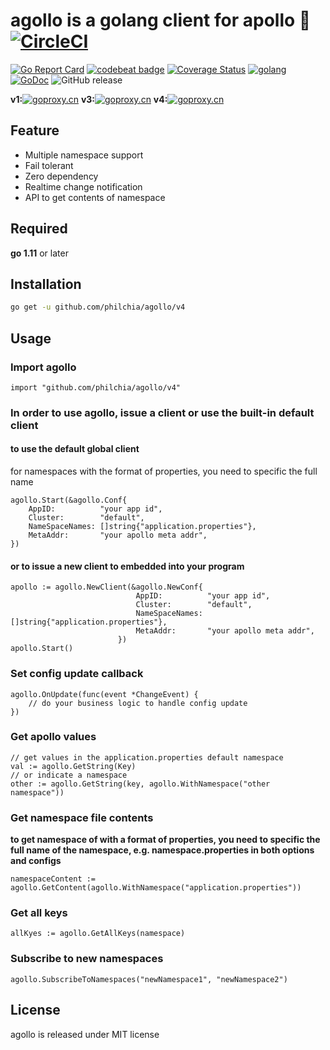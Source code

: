 # agollo is a golang client for apollo 🚀 [![CircleCI](https://circleci.com/gh/philchia/agollo/tree/v4.svg?style=svg)](https://circleci.com/gh/philchia/agollo/tree/master)

[![Go Report Card](https://goreportcard.com/badge/github.com/philchia/agollo)](https://goreportcard.com/report/github.com/philchia/agollo)
[![codebeat badge](https://codebeat.co/badges/e31b4a09-f531-4b74-a86a-775f46436539)](https://codebeat.co/projects/github-com-philchia-agollo-master)
[![Coverage Status](https://coveralls.io/repos/github/philchia/agollo/badge.svg?branch=v4)](https://coveralls.io/github/philchia/agollo?branch=v4)
[![golang](https://img.shields.io/badge/Language-Go-green.svg?style=flat)](https://golang.org)
[![GoDoc](https://godoc.org/github.com/philchia/agollo?status.svg)](https://pkg.go.dev/github.com/philchia/agollo/v4)
![GitHub release](https://img.shields.io/github/release/philchia/agollo.svg)

**v1:**[![goproxy.cn](https://goproxy.cn/stats/github.com/philchia/agollo/badges/download-count.svg)](https://goproxy.cn)
**v3:**[![goproxy.cn](https://goproxy.cn/stats/github.com/philchia/agollo/v3/badges/download-count.svg)](https://goproxy.cn)
**v4:**[![goproxy.cn](https://goproxy.cn/stats/github.com/philchia/agollo/v4/badges/download-count.svg)](https://goproxy.cn)


## Feature

* Multiple namespace support
* Fail tolerant
* Zero dependency
* Realtime change notification
* API to get contents of namespace

## Required

**go 1.11** or later

## Installation

```sh
go get -u github.com/philchia/agollo/v4
```

## Usage

### Import agollo
```golang
import "github.com/philchia/agollo/v4"
```

### In order to use agollo, issue a client or use the built-in default client


#### to use the default global client

for namespaces with the format of properties, you need to specific the full name 

```golang
agollo.Start(&agollo.Conf{
    AppID:          "your app id",
    Cluster:        "default",
    NameSpaceNames: []string{"application.properties"},
    MetaAddr:       "your apollo meta addr",
})
```

#### or to issue a new client to embedded into your program

```golang
apollo := agollo.NewClient(&agollo.NewConf{
                            AppID:          "your app id",
                            Cluster:        "default",
                            NameSpaceNames: []string{"application.properties"},
                            MetaAddr:       "your apollo meta addr",
                        })
apollo.Start()
```

### Set config update callback

```golang
agollo.OnUpdate(func(event *ChangeEvent) {
    // do your business logic to handle config update
})
```

### Get apollo values

```golang
// get values in the application.properties default namespace
val := agollo.GetString(Key)
// or indicate a namespace
other := agollo.GetString(key, agollo.WithNamespace("other namespace"))
```

### Get namespace file contents
**to get namespace of with a format of properties, you need to specific the full name of the namespace, e.g. namespace.properties in both options and configs**
```golang
namespaceContent := agollo.GetContent(agollo.WithNamespace("application.properties"))
```

### Get all keys

```golang
allKyes := agollo.GetAllKeys(namespace)
```

### Subscribe to new namespaces

```golang
agollo.SubscribeToNamespaces("newNamespace1", "newNamespace2")
```

## License

agollo is released under MIT license
